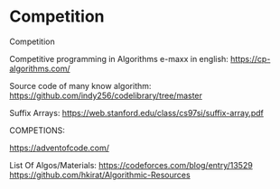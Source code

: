 # Competition

Competition

Competitive programming in Algorithms e-maxx in english:
https://cp-algorithms.com/

Source code of many know algorithm:
https://github.com/indy256/codelibrary/tree/master

Suffix Arrays: https://web.stanford.edu/class/cs97si/suffix-array.pdf

COMPETIONS:

https://adventofcode.com/

List Of Algos/Materials:
https://codeforces.com/blog/entry/13529
https://github.com/hkirat/Algorithmic-Resources
